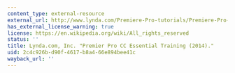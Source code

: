 ```yaml
---
content_type: external-resource
external_url: http://www.lynda.com/Premiere-Pro-tutorials/Premiere-Pro-CC-Essential-Training/170630-2.html
has_external_license_warning: true
license: https://en.wikipedia.org/wiki/All_rights_reserved
status: ''
title: Lynda.com, Inc. "Premier Pro CC Essential Training (2014)."
uid: 2c4c926b-d90f-4617-b8a4-66e894bee41c
wayback_url: ''
---
```


